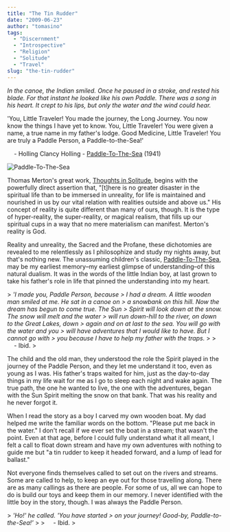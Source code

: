 ```yaml
---
title: "The Tin Rudder"
date: "2009-06-23"
author: "tomasino"
tags:
  - "Discernment"
  - "Introspective"
  - "Religion"
  - "Solitude"
  - "Travel"
slug: "the-tin-rudder"
---
```


<span style="font-style:italic;">In the canoe, the Indian smiled. Once
he paused in a stroke, and rested his blade. For that instant he looked
like his own Paddle. There was a song in his heart. It crept to his
lips, but only the water and the wind could hear.


'You, Little Traveler! You made the journey, the Long Journey. You now
know the things I have yet to know. You, Little Traveler! You were given
a name, a true name in my father's lodge. Good Medicine, Little
Traveler! You are truly a Paddle Person, a Paddle-to-the-Sea!'</span>

    - Holling Clancy Holling - [Paddle-To-The-Sea][] (1941)

![Paddle-To-The-Sea][1]

Thomas Merton's great work, <span
style="text-decoration:underline;">Thoughts in Solitude</span>, begins
with the powerfully direct assertion that, "[t]here is no greater
disaster in the spiritual life than to be immersed in unreality, for
life is maintained and nourished in us by our vital relation with
realities outside and above us." His concept of reality is quite
different than many of ours, though. It is the type of hyper-reality,
the super-reality, or magical realism, that fills up our spiritual cups
in a way that no mere materialism can manifest. Merton's reality is God.

Reality and unreality, the Sacred and the Profane, these dichotomies are
revealed to me relentlessly as I philosophize and study my nights away,
but that's nothing new. The unassuming children's classic, <span
style="text-decoration:underline;">Paddle-To-The-Sea</span>, may be my
earliest memory–my earliest glimpse of understanding–of this natural
dualism. It was in the words of the little Indian boy, at last grown to
take his father's role in life that pinned the understanding into my
heart.

<p>
> <span style="font-style: italic;">'I made you, Paddle Person, because
> I had a dream. A little wooden man smiled at me. He sat in a canoe on
> a snowbank on this hill. Now the dream has begun to come true. The Sun
> Spirit will look down at the snow. The snow will melt and the water
> will run down-hill to the river, on down to the Great Lakes, down
> again and on at last to the sea. You will go with the water and you
> will have adventures that I would like to have. But I cannot go with
> you because I have to help my father with the traps.</span>
>
>      - Ibid.
> </p>

The child and the old man, they understood the role the Spirit played in
the journey of the Paddle Person, and they let me understand it too,
even as young as I was. His father's traps waited for him, just as the
day-to-day things in my life wait for me as I go to sleep each night and
wake again. The true path, the one he wanted to live, the one with the
adventures, began with the Sun Spirit melting the snow on that bank.
That was his reality and he never forgot it.

When I read the story as a boy I carved my own wooden boat. My dad
helped me write the familiar words on the bottom. "Please put me back in
the water." I don't recall if we ever set the boat in a stream; that
wasn't the point. Even at that age, before I could fully understand what
it all meant, I felt a call to float down stream and have my own
adventures with nothing to guide me but "a tin rudder to keep it headed
forward, and a lump of lead for ballast."

Not everyone finds themselves called to set out on the rivers and
streams. Some are called to help, to keep an eye out for those
travelling along. There are as many callings as there are people. For
some of us, all we can hope to do is build our toys and keep them in our
memory. I never identified with the little boy in the story, though. I
was always the Paddle Person.

<p>
> <span style="font-style: italic;">'Ho!' he called. 'You have started
> on your journey! Good-by, Paddle-to-the-Sea!'</span>
>
>      - Ibid.
> </p>

  [Paddle-To-The-Sea]: https://nighttrainfilms.net/NTFWEB/NTFPages/PaddleToTheSea/index.htm
  [1]: https://blog.tomasino.org/images/paddle_to_the_sea.jpg
